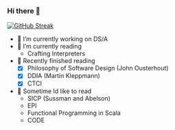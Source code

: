 ### Hi there 👋

[![GitHub Streak](http://github-readme-streak-stats.herokuapp.com?user=sss-ng&theme=dark&hide_border=true&date_format=M%20j%5B%2C%20Y%5D)](https://git.io/streak-stats)


- 🔭 I’m currently working on DS/A
- 🌱 I’m currently reading 
    - Crafting Interpreters
- 💬 Recently finished reading
    - [x] Philosophy of Software Design (John Ousterhout)
    - [x] DDIA (Martin Kleppmann)
    - [x] CTCI
- 🤔 Sometime Id like to read
    - SICP (Sussman and Abelson)
    - EPI
    - Functional Programming in Scala
    - CODE




<!--

- 👯 I’m looking to collaborate on ...
- 💬 Ask me about ...
- 📫 How to reach me: ...
- 😄 Pronouns: ...
- ⚡ Fun fact: ...
-->

